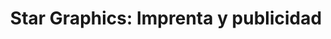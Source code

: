 ---
title: "Star Graphics: Imprenta y publicidad"
url: /almoloya-de-juarez-estado-de-mexico/star-graphics-imprenta-y-publicidad/
shop: Kopieren
---